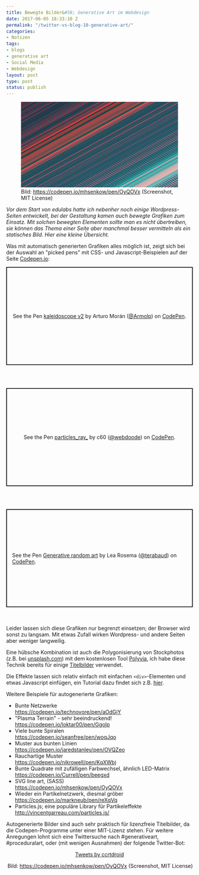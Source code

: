 ```yaml
---
title: Bewegte Bilder&#58; Generative Art im Webdesign
date: 2017-06-05 18:33:10 Z
permalink: "/twitter-vs-blog-10-generative-art/"
categories:
- Notizen
tags:
- blogs
- generative art
- Social Media
- Webdesign
layout: post
type: post
status: publish
---
```


<figure>
    <img src="/assets/img/2019/09/codepen-example.png" />
    <figcaption>
    Bild: <a href="https://codepen.io/mhsenkow/pen/OyQOVx">https://codepen.io/mhsenkow/pen/OyQOVx</a> (Screenshot, MIT License)</em>
    </figcaption>
</figure>

*Vor dem Start von edulabs hatte ich nebenher noch einige Wordpress-Seiten entwickelt, bei der Gestaltung kamen auch bewegte Grafiken zum Einsatz. Mit solchen bewegten Elementen sollte man es nicht übertreiben, sie können das Thema einer Seite aber manchmal besser vermitteln als ein statisches Bild. Hier eine kleine Übersicht.*

<!-- more -->

Was mit automatisch generierten Grafiken alles möglich ist, zeigt sich bei der Auswahl an "picked pens" mit CSS- und Javascript-Beispielen auf der Seite <a href="http://codepen.io">Codepen.io</a>:

<p class="codepen" data-height="265" data-theme-id="0" data-default-tab="result" data-user="Armolp" data-slug-hash="WWRoeO" style="height: 265px; box-sizing: border-box; display: flex; align-items: center; justify-content: center; border: 2px solid; margin: 1em 0; padding: 1em;" data-pen-title="kaleidoscope v2">
  <span>See the Pen <a href="https://codepen.io/Armolp/pen/WWRoeO/">
  kaleidoscope v2</a> by Arturo Morán (<a href="https://codepen.io/Armolp">@Armolp</a>)
  on <a href="https://codepen.io">CodePen</a>.</span>
</p>
<script async src="https://static.codepen.io/assets/embed/ei.js"></script>
<br><br>
<p class="codepen" data-height="265" data-theme-id="0" data-default-tab="result" data-user="webdoode" data-slug-hash="XMdYYB" style="height: 265px; box-sizing: border-box; display: flex; align-items: center; justify-content: center; border: 2px solid; margin: 1em 0; padding: 1em;" data-pen-title="particles_ray_">
  <span>See the Pen <a href="https://codepen.io/webdoode/pen/XMdYYB/">
  particles_ray_</a> by c60 (<a href="https://codepen.io/webdoode">@webdoode</a>)
  on <a href="https://codepen.io">CodePen</a>.</span>
</p>
<script async src="https://static.codepen.io/assets/embed/ei.js"></script>
<br><br>
<p class="codepen" data-height="265" data-theme-id="0" data-default-tab="result" data-user="terabaud" data-slug-hash="MmeXyX" style="height: 265px; box-sizing: border-box; display: flex; align-items: center; justify-content: center; border: 2px solid; margin: 1em 0; padding: 1em;" data-pen-title="Generative random art">
  <span>See the Pen <a href="https://codepen.io/terabaud/pen/MmeXyX/">
  Generative random art</a> by Lea Rosema (<a href="https://codepen.io/terabaud">@terabaud</a>)
  on <a href="https://codepen.io">CodePen</a>.</span>
</p>
<script async src="https://static.codepen.io/assets/embed/ei.js"></script>
<br><br>
Leider lassen sich diese Grafiken nur begrenzt einsetzen; der Browser wird sonst zu langsam. Mit etwas Zufall wirken Wordpress- und andere Seiten aber weniger langweilig.

Eine hübsche Kombination ist auch die Polygonisierung von Stockphotos (z.B. bei <a href="https://www.unsplash.com">unsplash.com</a>) mit dem kostenlosen Tool <a href="https://umeecorn.com/Polyvia/image.html">Polyvia</a>, ich habe diese Technik bereits für einige <a href="/podcast-empfehlungen">Titelbilder</a> verwendet.

Die Effekte lassen sich relativ einfach mit einfachen `<div>`-Elementen und etwas Javascript einfügen, ein Tutorial dazu findet sich z.B. [hier](https://www.godaddy.com/garage/3-ways-to-insert-javascript-into-wordpress-pages-or-posts/).

Weitere Beispiele für autogenerierte Grafiken:

<ul>
<li>Bunte Netzwerke<br />
<a href="https://codepen.io/technovore/pen/aOdGjY">https://codepen.io/technovore/pen/aOdGjY</a></li>
<li>"Plasma Terrain" - sehr beeindruckend!<br />
<a href="https://codepen.io/loktar00/pen/Ggolp">https://codepen.io/loktar00/pen/Ggolp</a></li>
<li>Viele bunte Spiralen<br />
<a href="https://codepen.io/seanfree/pen/woqJqo">https://codepen.io/seanfree/pen/woqJqo</a></li>
<li>Muster aus bunten Linien<br />
<a href="https://codepen.io/jaredstanley/pen/OVQZeo">https://codepen.io/jaredstanley/pen/OVQZeo</a></li>
<li>Rauchartige Muster<br />
<a href="https://codepen.io/nikrowell/pen/KqXWbj">https://codepen.io/nikrowell/pen/KqXWbj</a></li>
<li>Bunte Quadrate mit zufälligen Farbwechsel, ähnlich LED-Matrix<br />
<a href="https://codepen.io/Currell/pen/beegxd">https://codepen.io/Currell/pen/beegxd</a></li>
<li>SVG line art, (SASS)<br />
<a href="https://codepen.io/mhsenkow/pen/OyQOVx">https://codepen.io/mhsenkow/pen/OyQOVx</a></li>
<li>Wieder ein Partikelnetzwerk, diesmal gröber<br />
<a href="https://codepen.io/markneub/pen/reXqVq">https://codepen.io/markneub/pen/reXqVq</a></li>
<li>Particles.js; eine populäre Library für Partikeleffekte<br />
<a href="http://vincentgarreau.com/particles.js/">http://vincentgarreau.com/particles.js/</a></li>
</ul>

Autogenerierte Bilder sind auch sehr praktisch für lizenzfreie Titelbilder, da die Codepen-Programme unter einer MIT-Lizenz stehen. Für weitere Anregungen lohnt sich eine Twittersuche nach #generativeart, #proceduralart, oder (mit wenigen Ausnahmen) der folgende Twitter-Bot:

<div style="text-align: center">
<div style="display: inline-block; max-height: 800px"><a class="twitter-timeline" data-width="500" data-height="700" data-dnt="true" data-link-color="#56a9f6" href="https://twitter.com/ccrtdroid">Tweets by ccrtdroid</a> <script async src="//platform.twitter.com/widgets.js" charset="utf-8"></script></div>
</div>

<p style="text-align: right;">Bild: <a href="https://codepen.io/mhsenkow/pen/OyQOVx">https://codepen.io/mhsenkow/pen/OyQOVx</a> (Screenshot, MIT License)
<br><br>
